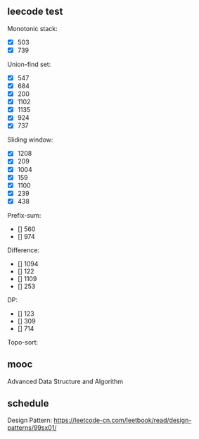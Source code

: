## leecode test

Monotonic stack:
* [x] 503
* [x] 739

Union-find set:
* [x] 547
* [x] 684
* [x] 200
* [x] 1102
* [x] 1135
* [x] 924
* [x] 737

Sliding window:
* [x] 1208
* [x] 209
* [x] 1004
* [x] 159
* [x] 1100
* [x] 239
* [x] 438

Prefix-sum:
* [] 560
* [] 974

Difference:
* [] 1094
* [] 122
* [] 1109
* [] 253

DP:
* [] 123
* [] 309
* [] 714

Topo-sort:

## mooc

Advanced Data Structure and Algorithm

## schedule

Design Pattern:
https://leetcode-cn.com/leetbook/read/design-patterns/99sx01/
